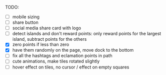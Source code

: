TODO:
- [ ] mobile sizing
- [ ] share button
- [ ] social media share card with logo
- [ ] detect islands and don't reward points: only reward points for the largest island, subtract points for the others
- [x] zero points if less than zero
- [x] have them randomly on the page, move dock to the bottom
- [ ] fix all the hashtags and eclamation points in path
- [ ] cute animations, make tiles rotated slightly
- [ ] hover effect on tiles, no cursor / effect on empty squares